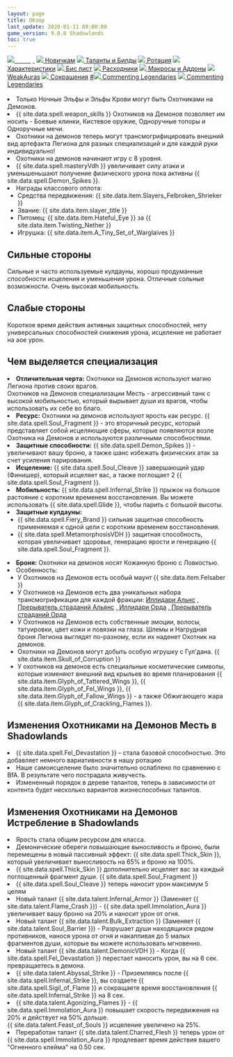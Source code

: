 ```yaml
---
layout: page
title: Обзор
last_update: 2020-01-11 09:00:00
game_version: 9.0.0 Shadowlands
toc: true
---
```


<div id="smooth-nav-outer">
<a href="{{ site.url }}/guide/vengeance/overview.html"><img src="https://wow.zamimg.com/images/wow/icons/medium/inv_misc_spyglass_02.jpg"><span style="color: white;"> Обзор</span></a>
<a href="{{ site.url }}/guide/vengeance/beginners.html"><img src="https://wow.zamimg.com/images/wow/icons/medium/spell_lifegivingseed.jpg"> Новичкам</a>
<a href="{{ site.url }}/guide/vengeance/talent-builds.html"><img src="https://wow.zamimg.com/images/wow/icons/medium/ability_marksmanship.jpg"> Таланты и Билды</a>
<a href="{{ site.url }}/guide/vengeance/rotation-priority.html"><img src="https://wow.zamimg.com/images/wow/icons/medium/wow_token01.jpg"> Ротация</a>
<a href="{{ site.url }}/guide/vengeance/stats.html"><img src="https://wow.zamimg.com/images/wow/icons/medium/inv_inscription_80_warscroll_intellect.jpg"> Характеристики</a>
<a href="{{ site.url }}/guide/vengeance/gear.html"><img src="https://wow.zamimg.com/images/wow/icons/medium/inv_chest_chain_03.jpg"> Бис лист</a>
<a href="{{ site.url }}/guide/vengeance/consumables.html"><img src="https://wow.zamimg.com/images/wow/icons/medium/inv_potion_92.jpg"> Расходники</a>
<a href="{{ site.url }}/guide/vengeance/macros-addons.html"><img src="https://wow.zamimg.com/images/wow/icons/medium/inv_eng_gearspringparts.jpg"> Макросы и Аддоны</a>
<a href="{{ site.url }}/guide/vengeance/weakauras.html"><img src="https://wow.zamimg.com/images/wow/icons/medium/spell_holy_auramastery.jpg"> WeakAuras</a>
<a href="{{ site.url }}/guide/vengeance/common-terms.html"><img src="https://wow.zamimg.com/images/wow/icons/medium/ui_chat.jpg"> Сокращения</a>
<a href="">#<img src="https://wow.zamimg.com/images/wow/icons/medium/wow_token01.jpg"> Commenting Legendaries</a>
<a href="#"><img src="https://wow.zamimg.com/images/wow/icons/medium/wow_token01.jpg"> Commenting Legendaries</a>
</div>
<br>
<li> Только Ночные Эльфы и Эльфы Крови могут быть Охотниками на Демонов.</li>
 <li> {{ site.data.spell.weapon_skills }} Охотников на Демонов позволяет им носить - Боевые клинки, Кистевое оружие, Одноручные топоры и Одноручные мечи.</li>
 <li> Охотники на демонов теперь могут трансмогрифицировать внешний вид артефакта Легиона для разных специализаций и для каждой руки индивидуально!</li>
 <li> Охотники на демонов начинают игру с 8 уровня.</li>
 <li> {{ site.data.spell.masteryVdh }} увеличивает силу атаки и уменьшеньшают получение физического урона пока активны {{ site.data.spell.Demon_Spikes }}.</li>
 <li> Награды классового оплота:
            <ul>
                <li>Средства передвижения: {{ site.data.item.Slayers_Felbroken_Shrieker }}</li>
                <li class="asc-apl" style="display:none;"></li>
                <li>Звание: {{ site.data.item.slayer_title }}</li>
                <li class="se-apl" style="display: none;"></li>
				<li>Питомец: {{ site.data.item.Hateful_Eye }} за {{ site.data.item.Twisting_Nether }}</li>
                <li class="asc-apl" style="display:none;"></li>
                <li>Игрушка: {{ site.data.item.A_Tiny_Set_of_Warglaives }}</li>
                <li class="se-apl" style="display: none;"></li>
            </ul>
        </li>	

## Сильные стороны 

Сильные и часто используемые кулдауны, хорошо продуманные способности исцеления и уменьшения урона. Отличные сольные возможности. Очень высокая мобильность.

## Слабые стороны 

Короткое время действия активных защитных способностей, нету универсальных способностей снижения урона, исцеление не работает на аое урон.

## Чем выделяется специализация

<li> <b>Отличительная черта:</b> Охотники на Демонов используют магию Легиона против своих врагов.</li>
Охотников на Демонов специализации Месть - агрессивный танк с высокой мобильностью, который вырывает души из врагов, чтобы использовать их себе во благо.</li>
<li> <b>Ресурс:</b> Охотники на демонов используют ярость как ресурс. {{ site.data.spell.Soul_Fragment }} - это вторичный ресурс, который представляет собой исцеляющие сферы, которые появляются возле Охотника на Демонов и используются различными способностями.</li>
<li> <b>Защитные способности:</b> {{ site.data.spell.Demon_Spikes }} - увеличивают вашу броню, а также шанс избежать физических атак за счет усиления парирования.</li>
<li> <b>Исцеление:</b> {{ site.data.spell.Soul_Cleave }} завершающий удар (Финишер), который исцеляет вас, а также поглощает 2 {{ site.data.spell.Soul_Fragment }}.</li>	
<li> <b>Мобильность:</b> {{ site.data.spell.Infernal_Strike }} прыжок на большое растояние с коротким временем восстановления. Вы можете использовать {{ site.data.spell.Glide }}, чтобы парить с большой высоты.</li>
<li> <b>Защитные кулдауны:</b>
            <ul>
                <li>{{ site.data.spell.Fiery_Brand }} сильная защитная способность применяемая к одной цели с коротким временем восстановления.</li>
                <li class="asc-apl" style="display:none;"></li>
               	<li>{{ site.data.spell.MetamorphosisVDH }} защитная способность, которая увеличивает здоровье, генерацию ярости и генерацию {{ site.data.spell.Soul_Fragment }}.</li>	
           </ul>
        </li>
<li> <b>Броня:</b> Охотники на демонов носят Кожанную броню с Ловкостью.</li>
<li> Особенность:
            <ul>
                <li> У Охотников на Демонов есть особый маунт {{ site.data.item.Felsaber }}</li>
                <li class="asc-apl" style="display:none;"></li>
                <li> У Охотников на Демонов есть два уникальных набора трансмогрификации для каждой фракции: <a href="https://www.wowhead.com/dressing-room#bmzb0zJ89c8X8rd8W8dS8Y8rt8Z8rQ8bn8MIi8bx8MIQ8bF8MAs8bl8MNU858fg8bU8MLa8qP8MfL818fz8bW8ML18bh8MuC8bb8Muf8eLQ808Dlv87cDlC87VDlD808DlB808DlH808DlE808DlF87a"> Иллидари Альнс</a>
				,<a href="https://www.wowhead.com/dressing-room#bm0z0zJ89c8H8bA8F8q58J8bH8K8b18bK8MAt8bO8MAB8O8ds8S8dn8U8dE8bJ8MAy8bC8MA08bQ8MLs8qO8Mfb8bg8MNr8bv8MNl8HhM808Cuw87cCuh87VCud808CuG808Cuf808Cui808Cuu87a"> Прерыватель страданий Альянс</a>
				,<a href="https://www.wowhead.com/dressing-room#bazb0zJ89c8Mm8xh8Mc8yX8MV8xH8Mo8tc8Ma8tZ8sX8z3e8Mq8gM8ac8z5W8Mk8ti8s18z4k8oe8tD8Ms8tP8fI8M3r8dN8MgE8aY8MR7ceLZ87ceLX87VeLU808eLY808eLW808eLS808eL187a"> Иллидари Орда</a>
				,<a href="https://www.wowhead.com/dressing-room#bazb0zJ89c8Mm8xh8Mc8yX8MV8xH8Mo8tc8Ma8tZ8sX8z3e8Mq8gM8ac8z5W8Mk8ti8s18z4k8oe8tD8Ms8tP8fI8M3r8dN8MgE8aY8MR7ceLZ87ceLX87VeLU808eLY808eLW808eLS808eL187a"> Прерыватель страданий Орда</a>
				</li>
                <li class="se-apl" style="display: none;"></li>
				<li> У Охотников на Демонов есть собственные эмоции, волосы, татуировки, цвет кожи и повязки на глаза.
				Шлемы и Нагрудная броня Легиона выглядят по-разному, если их наденет Охотник на демонов.</li>
                <li class="asc-apl" style="display:none;"></li>
                <li> Охотники на Демонов могут добыть особую игрушку с Гул'дана. {{ site.data.item.Skull_of_Corruption }}</li>
                <li class="se-apl" style="display: none;"></li>
				<li> У охотников на демонов есть специальные косметические символы, которые изменяют внешний вид крыльев во время планирования 
				{{ site.data.item.Glyph_of_Tattered_Wings }},
				{{ site.data.item.Glyph_of_Fel_Wings }},
				{{ site.data.item.Glyph_of_Fallow_Wings }} - а также Обжигающего жара {{ site.data.item.Glyph_of_Crackling_Flames }}.</li>
            </ul>
        </li>

## Изменения Охотниками на Демонов Месть в Shadowlands

<li> {{ site.data.spell.Fel_Devastation }} – стала базовой способностью. Это добавляет немного вариативности в нашу ротацию</li>
<li> Наше самоисцеление было значительно ослаблено по сравнению с BfA. В результате чего пострадала живучесть.</li>
<li> Измененный порядок в дереве талантов, теперь в зависимости от контента будет несколько вариантов жизнеспособных талантов.</li>

## Изменения Охотниками на Демонов Истребление в Shadowlands

<li> Ярость стала общим ресурсом для класса.</li>
<li> Демонические обереги повышающие выносливость и броню, были перемещены в новый пассивный эффект: {{ site.data.spell.Thick_Skin }}, который увеличивает выносливость на 65% и броню на 100%.</li>
<li> {{ site.data.spell.Thick_Skin }} дополнительно исцеляет вас за каждый поглощенный фрагмент души. {{ site.data.spell.Soul_Fragment }}</li>
<li> {{ site.data.spell.Soul_Cleave }} теперь наносит урон максимум 5 целям</li>
<li> Новый талант {{ site.data.talent.Infernal_Armor }} (Заменяет {{ site.data.talent.Flame_Crash }}) - {{ site.data.spell.Immolation_Aura }} увеличивает вашу броню на 20% и наносит урон от огня.</li>
<li> Новый талант {{ site.data.talent.Bulk_Extraction }} (Заменяет {{ site.data.talent.Soul_Barrier }}) - Разрушает души находящихся рядом противников, нанося урона от огня и накапливая до 5 малых фрагментов души, которые вы можете использовать мгновенно.</li>
<li> Новый талант {{ site.data.talent.DemonicVDH }} - Когда {{ site.data.spell.Fel_Devastation }} перестает наносить урон, вы на 6 сек. превращаетесь в демона.</li>
<li> {{ site.data.talent.Abyssal_Strike  }} - Приземляясь после {{ site.data.spell.Infernal_Strike }}, вы создаете {{ site.data.spell.Sigil_of_Flame }} и сокращаете время восстановления {{ site.data.spell.Infernal_Strike }} на 8 сек.</li>
<li> {{ site.data.talent.Agonizing_Flames }} - {{ site.data.spell.Immolation_Aura }} повышает скорость передвижения на 20% и действует на 50% дольше. </li>
 {{ site.data.talent.Feast_of_Souls }} исцеление увеличено на 25%. </li>
<li> Переработан талант {{ site.data.talent.Charred_Flesh }} теперь урон от {{ site.data.spell.Immolation_Aura }} продлевает время действия вашего "Огненного клейма" на 0.50 сек.</li>







